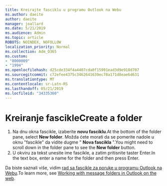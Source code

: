 ```yaml
---
title: Kreirajte fasciklu u programu Outlook na Webu
ms.author: daeite
author: daeite
manager: joallard
ms.date: 5/21/2019
ms.audience: Admin
ms.topic: article
ROBOTS: NOINDEX, NOFOLLOW
localization_priority: Normal
ms.collection: Adm_O365
ms.custom:
- "8000009"
- "1994"
ms.openlocfilehash: d25cde334f4a4407cda0f15991ead3d9e918d707
ms.sourcegitcommit: c72efee4375c3462641639ec78a171d8eae6d631
ms.translationtype: MT
ms.contentlocale: sr-Latn-RS
ms.lasthandoff: 05/21/2019
ms.locfileid: "34335360"
---
```

# <a name="create-a-folder"></a><span data-ttu-id="49c0a-102">Kreiranje fascikle</span><span class="sxs-lookup"><span data-stu-id="49c0a-102">Create a folder</span></span>

1. <span data-ttu-id="49c0a-103">Na dnu okna fascikle, izaberite **novu fasciklu**.</span><span class="sxs-lookup"><span data-stu-id="49c0a-103">At the bottom of the folder pane, select **New folder**.</span></span> <span data-ttu-id="49c0a-104">Možda ćete morati da se pomerite nadole u oknu "fascikle" da vidite dugme " **Nova fascikla** ".</span><span class="sxs-lookup"><span data-stu-id="49c0a-104">You might need to scroll down in the folder pane to see the **New folder** button.</span></span>
1. <span data-ttu-id="49c0a-105">U okviru za tekst unesite ime fascikle, a zatim pritisnite taster Enter.</span><span class="sxs-lookup"><span data-stu-id="49c0a-105">In the text box, enter a name for the folder and then press Enter.</span></span>

<span data-ttu-id="49c0a-106">Da biste saznali više, vidim [rad sa fascikle za poruke u programu Outlook na Webu](https://support.office.com/article/ae0f10d6-54e7-4f29-acd3-78cdc3fdcb9f).</span><span class="sxs-lookup"><span data-stu-id="49c0a-106">To learn more, see [Working with message folders in Outlook on the web](https://support.office.com/article/ae0f10d6-54e7-4f29-acd3-78cdc3fdcb9f).</span></span>